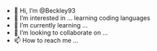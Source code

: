 - 👋 Hi, I’m @Beckley93
- 👀 I’m interested in ... learning coding languages 
- 🌱 I’m currently learning ...
- 💞️ I’m looking to collaborate on ...
- 📫 How to reach me ...

<!---
Beckley93/Beckley93 is a ✨ special ✨ repository because its `README.md` (this file) appears on your GitHub profile.
You can click the Preview link to take a look at your changes.
--->

